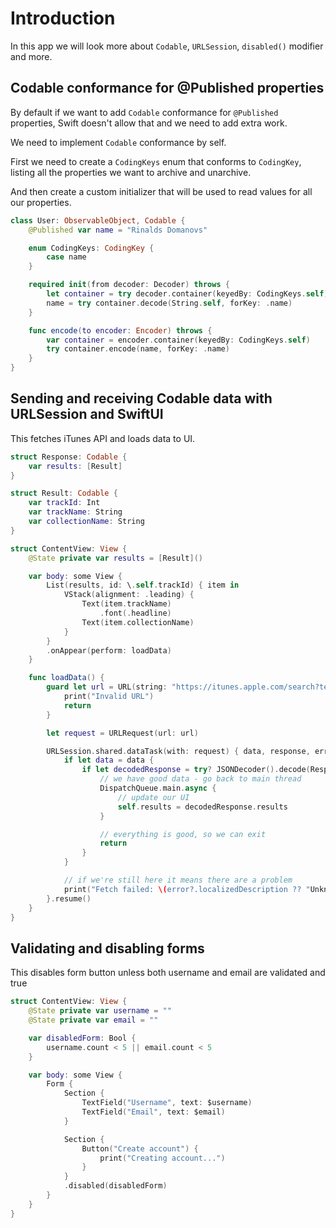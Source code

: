 # Introduction

In this app we will look more about `Codable`, `URLSession`, `disabled()` modifier and more.

## Codable conformance for @Published properties

By default if we want to add `Codable` conformance for `@Published` properties, Swift doesn't allow that and we need to add extra work.

We need to implement `Codable` conformance by self.

First we need to create a `CodingKeys` enum that conforms to `CodingKey`, listing all the properties we want to archive and unarchive.

And then create a custom initializer that will be used to read values for all our properties.

```swift
class User: ObservableObject, Codable {
    @Published var name = "Rinalds Domanovs"

    enum CodingKeys: CodingKey {
        case name
    }

    required init(from decoder: Decoder) throws {
        let container = try decoder.container(keyedBy: CodingKeys.self)
        name = try container.decode(String.self, forKey: .name)
    }

    func encode(to encoder: Encoder) throws {
        var container = encoder.container(keyedBy: CodingKeys.self)
        try container.encode(name, forKey: .name)
    }
}
```

## Sending and receiving Codable data with URLSession and SwiftUI

This fetches iTunes API and loads data to UI.

```swift
struct Response: Codable {
    var results: [Result]
}

struct Result: Codable {
    var trackId: Int
    var trackName: String
    var collectionName: String
}

struct ContentView: View {
    @State private var results = [Result]()

    var body: some View {
        List(results, id: \.self.trackId) { item in
            VStack(alignment: .leading) {
                Text(item.trackName)
                    .font(.headline)
                Text(item.collectionName)
            }
        }
        .onAppear(perform: loadData)
    }

    func loadData() {
        guard let url = URL(string: "https://itunes.apple.com/search?term=taylor+swift&entity=song") else {
            print("Invalid URL")
            return
        }

        let request = URLRequest(url: url)

        URLSession.shared.dataTask(with: request) { data, response, error in
            if let data = data {
                if let decodedResponse = try? JSONDecoder().decode(Response.self, from: data) {
                    // we have good data - go back to main thread
                    DispatchQueue.main.async {
                        // update our UI
                        self.results = decodedResponse.results
                    }

                    // everything is good, so we can exit
                    return
                }
            }

            // if we're still here it means there are a problem
            print("Fetch failed: \(error?.localizedDescription ?? "Unknown error")")
        }.resume()
    }
}
```

## Validating and disabling forms

This disables form button unless both username and email are validated and true

```swift
struct ContentView: View {
    @State private var username = ""
    @State private var email = ""

    var disabledForm: Bool {
        username.count < 5 || email.count < 5
    }

    var body: some View {
        Form {
            Section {
                TextField("Username", text: $username)
                TextField("Email", text: $email)
            }

            Section {
                Button("Create account") {
                    print("Creating account...")
                }
            }
            .disabled(disabledForm)
        }
    }
}
```
